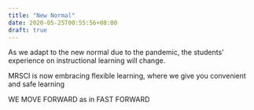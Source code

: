 ```yaml
---
title: "New Normal"
date: 2020-05-25T00:55:56+08:00
draft: true
---
```

As we adapt to the new normal due to the pandemic, the students’ experience on instructional learning will change.

MRSCI is now embracing flexible learning, where we give you convenient and safe learning

WE MOVE FORWARD as in FAST FORWARD